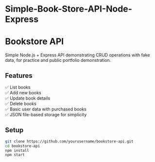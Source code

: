 # Simple-Book-Store-API-Node-Express
# Bookstore API

Simple Node.js + Express API demonstrating CRUD operations with fake data, for practice and public portfolio demonstration.

## Features

✅ List books  
✅ Add new books  
✅ Update book details  
✅ Delete books  
✅ Basic user data with purchased books  
✅ JSON file-based storage for simplicity

## Setup

```bash
git clone https://github.com/yourusername/bookstore-api.git
cd bookstore-api
npm install
npm start
